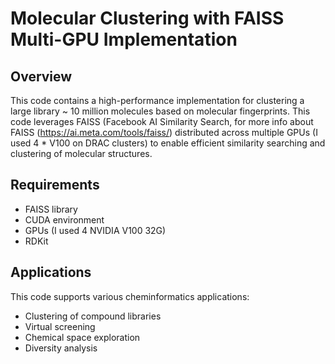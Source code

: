 # Molecular Clustering with FAISS Multi-GPU Implementation

## Overview
This code contains a high-performance implementation for clustering a large library ~ 10 million molecules based on molecular fingerprints. This code leverages FAISS (Facebook AI Similarity Search, for more info about FAISS (https://ai.meta.com/tools/faiss/) distributed across multiple GPUs (I used 4 * V100 on DRAC clusters) to enable efficient similarity searching and clustering of molecular structures.

## Requirements
- FAISS library
- CUDA environment
- GPUs (I used 4 NVIDIA V100 32G)
- RDKit 

## Applications
This code supports various cheminformatics applications:
- Clustering of compound libraries
- Virtual screening
- Chemical space exploration
- Diversity analysis
